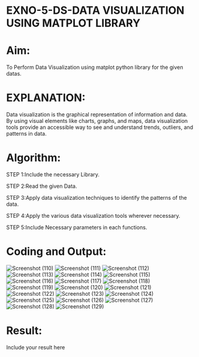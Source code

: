 # EXNO-5-DS-DATA VISUALIZATION USING MATPLOT LIBRARY

# Aim:
  To Perform Data Visualization using matplot python library for the given datas.

# EXPLANATION:
Data visualization is the graphical representation of information and data. By using visual elements like charts, graphs, and maps, data visualization tools provide an accessible way to see and understand trends, outliers, and patterns in data.

# Algorithm:
STEP 1:Include the necessary Library.

STEP 2:Read the given Data.

STEP 3:Apply data visualization techniques to identify the patterns of the data.

STEP 4:Apply the various data visualization tools wherever necessary.

STEP 5:Include Necessary parameters in each functions.

# Coding and Output:
![Screenshot (110)](https://github.com/user-attachments/assets/dd207cbd-7ff2-4b11-a4fe-c6790c04f605)
![Screenshot (111)](https://github.com/user-attachments/assets/1509bb5e-4fb2-443d-907e-98395c49a1ca)
![Screenshot (112)](https://github.com/user-attachments/assets/7950456a-4570-4a81-8b78-3c4397d10ff5)
![Screenshot (113)](https://github.com/user-attachments/assets/1bb87c96-04ca-4fb2-a2ef-55f198f4b1c5)
![Screenshot (114)](https://github.com/user-attachments/assets/a88b15e5-680b-4bc3-9d05-a44568603a25)
![Screenshot (115)](https://github.com/user-attachments/assets/298127f0-eeb6-491a-9caa-f0c8828c0e23)
![Screenshot (116)](https://github.com/user-attachments/assets/1aa87299-c536-4dd5-9d15-43397349b3eb)
![Screenshot (117)](https://github.com/user-attachments/assets/5be878ac-c67b-477a-9ee8-7506371182bc)
![Screenshot (118)](https://github.com/user-attachments/assets/1d88d0e1-9073-4862-a114-a7f884371f26)
![Screenshot (119)](https://github.com/user-attachments/assets/ecbf8a9e-9cc4-4af9-9d50-26151c7e891c)
![Screenshot (120)](https://github.com/user-attachments/assets/b35d53b5-bf65-44a0-9ee4-643a2e0e667b)
![Screenshot (121)](https://github.com/user-attachments/assets/36cb2d93-2026-41c1-9884-c9d7c70f9067)
![Screenshot (122)](https://github.com/user-attachments/assets/8a554d92-7ce6-4d7f-9cf6-b5c96c41c2c5)
![Screenshot (123)](https://github.com/user-attachments/assets/1bddd14d-0b8b-4bc3-b074-d2292c5422f6)
![Screenshot (124)](https://github.com/user-attachments/assets/a0cad7c5-e2d9-49e1-af42-9abb8abee3fd)
![Screenshot (125)](https://github.com/user-attachments/assets/99dad74a-e4fd-4758-b431-8db1b12da0fb)
![Screenshot (126)](https://github.com/user-attachments/assets/43eebbd5-e783-4999-94b7-e3b6d88f7511)
![Screenshot (127)](https://github.com/user-attachments/assets/de480844-bfe9-4013-a5de-cd48112aa46e)
![Screenshot (128)](https://github.com/user-attachments/assets/07e72bed-5d4c-427b-9e57-46ef0ac40f50)
![Screenshot (129)](https://github.com/user-attachments/assets/a3b83425-33f8-4813-9bc8-511f2ca45e3b)


























# Result:
 Include your result here
